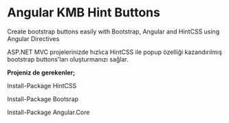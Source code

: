# Angular KMB Hint Buttons
Create bootstrap buttons  easily with Bootstrap, Angular and HintCSS using Angular Directives

ASP.NET MVC projelerinizde hızlıca HintCSS ile popup özelliği kazandırılmış bootstrap buttons'ları oluşturmanızı sağlar. 


**Projeniz de gerekenler;**

Install-Package HintCSS

Install-Package Bootsrap

Install-Package Angular.Core
